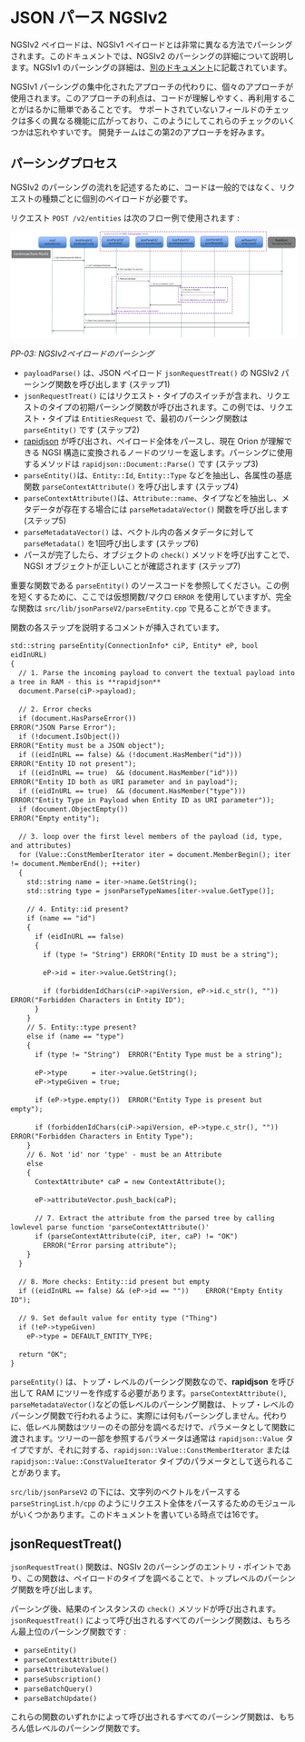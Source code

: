 # JSON パース NGSIv2
NGSIv2 ペイロードは、NGSIv1 ペイロードとは非常に異なる方法でパーシングされます。このドキュメントでは、NGSIv2 のパーシングの詳細について説明します。NGSIv1 のパーシングの詳細は、[別のドキュメント](jsonParse.md)に記載されています。

NGSIv1 パーシングの集中化されたアプローチの代わりに、個々のアプローチが使用されます。このアプローチの利点は、コードが理解しやすく、再利用することがはるかに簡単であることです。 サポートされていないフィールドのチェックは多くの異なる機能に広がっており、このようにしてこれらのチェックのいくつかは忘れやすいです。
開発チームはこの第2のアプローチを好みます。

## パーシングプロセス
NGSIv2 のパーシングの流れを記述するために、コードは一般的ではなく、リクエストの種類ごとに個別のペイロードが必要です。

リクエスト `POST /v2/entities` は次のフロー例で使用されます :

<a name="flow-pp-03"></a>
![Parsing an NGSIv2 payload](../../manuals/devel/images/Flow-PP-03.png)

_PP-03: NGSIv2ペイロードのパーシング_

* `payloadParse()` は、JSON ペイロード `jsonRequestTreat()` の NGSIv2 パーシング関数を呼び出します (ステップ1)
* `jsonRequestTreat()` にはリクエスト・タイプのスイッチが含まれ、リクエストのタイプの初期パーシング関数が呼び出されます。この例では、リクエスト・タイプは `EntitiesRequest` で、最初のパーシング関数は `parseEntity()` です (ステップ2)
* [rapidjson](http://rapidjson.org) が呼び出され、ペイロード全体をパースし、現在 Orion が理解できる NGSI 構造に変換されるノードのツリーを返します。パーシングに使用するメソッドは  `rapidjson::Document::Parse()` です (ステップ3)
* `parseEntity()`は、`Entity::Id`, `Entity::Type` などを抽出し、各属性の基底関数 `parseContextAttribute()` を呼び出します (ステップ4)
* `parseContextAttribute()`は、`Attribute::name`、タイプなどを抽出し、メタデータが存在する場合には `parseMetadataVector()` 関数を呼び出します (ステップ5)
* `parseMetadataVector()` は、ベクトル内の各メタデータに対して `parseMetadata()` を1回呼び出します (ステップ6)
* パースが完了したら、オブジェクトの `check()` メソッドを呼び出すことで、NGSI オブジェクトが正しいことが確認されます (ステップ7)

重要な関数である `parseEntity()` のソースコードを参照してください。この例を短くするために、ここでは仮想関数/マクロ `ERROR` を使用していますが、完全な関数は `src/lib/jsonParseV2/parseEntity.cpp` で見ることができます。

関数の各ステップを説明するコメントが挿入されています。

```
std::string parseEntity(ConnectionInfo* ciP, Entity* eP, bool eidInURL)
{
  // 1. Parse the incoming payload to convert the textual payload into a tree in RAM - this is **rapidjson**
  document.Parse(ciP->payload);

  // 2. Error checks
  if (document.HasParseError())                             ERROR("JSON Parse Error");
  if (!document.IsObject())                                 ERROR("Entity must be a JSON object");
  if ((eidInURL == false) && (!document.HasMember("id")))   ERROR("Entity ID not present");
  if ((eidInURL == true)  && (document.HasMember("id")))    ERROR("Entity ID both as URI parameter and in payload");
  if ((eidInURL == true)  && (document.HasMember("type")))  ERROR("Entity Type in Payload when Entity ID as URI parameter"));
  if (document.ObjectEmpty())                               ERROR("Empty entity");

  // 3. loop over the first level members of the payload (id, type, and attributes)
  for (Value::ConstMemberIterator iter = document.MemberBegin(); iter != document.MemberEnd(); ++iter)
  {
    std::string name = iter->name.GetString();
    std::string type = jsonParseTypeNames[iter->value.GetType()];

    // 4. Entity::id present?
    if (name == "id")
    {
      if (eidInURL == false)
      {
        if (type != "String") ERROR("Entity ID must be a string");

        eP->id = iter->value.GetString();

        if (forbiddenIdChars(ciP->apiVersion, eP->id.c_str(), "")) ERROR("Forbidden Characters in Entity ID");
      }
    }
    // 5. Entity::type present?
    else if (name == "type")
    {
      if (type != "String")  ERROR("Entity Type must be a string");

      eP->type      = iter->value.GetString();
      eP->typeGiven = true;

      if (eP->type.empty())  ERROR("Entity Type is present but empty");

      if (forbiddenIdChars(ciP->apiVersion, eP->type.c_str(), "")) ERROR("Forbidden Characters in Entity Type");
    }
    // 6. Not 'id' nor 'type' - must be an Attribute
    else
    {
      ContextAttribute* caP = new ContextAttribute();
      
      eP->attributeVector.push_back(caP);

      // 7. Extract the attribute from the parsed tree by calling lowlevel parse function 'parseContextAttribute()'
      if (parseContextAttribute(ciP, iter, caP) != "OK")
        ERROR("Error parsing attribute");
    }
  }

  // 8. More checks: Entity::id present but empty
  if ((eidInURL == false) && (eP->id == ""))    ERROR("Empty Entity ID");

  // 9. Set default value for entity type ("Thing")
  if (!eP->typeGiven)
    eP->type = DEFAULT_ENTITY_TYPE;

  return "OK";
}
```

`parseEntity()` は、トップ・レベルのパーシング関数なので、**rapidjson** を呼び出して RAM にツリーを作成する必要があります。`parseContextAttribute()`, `parseMetadataVector()`などの低レベルのパーシング関数は、トップ・レベルのパーシング関数で行われるように、実際には何もパーシングしません。代わりに、低レベル関数はツリーのその部分を調べるだけで、パラメータとして関数に渡されます。ツリーの一部を参照するパラメータは通常は `rapidjson::Value` タイプですが、それに対する、`rapidjson::Value::ConstMemberIterator` または `rapidjson::Value::ConstValueIterator` タイプのパラメータとして送られることがあります。

`src/lib/jsonParseV2` の下には、文字列のベクトルをパースする `parseStringList.h/cpp` のようにリクエスト全体をパースするためのモジュールがいくつかあります。このドキュメントを書いている時点では16です。

## jsonRequestTreat()
`jsonRequestTreat()` 関数は、NGSIv 2のパーシングのエントリ・ポイントであり、この関数は、ペイロードのタイプを調べることで、トップレベルのパーシング関数を呼び出します。

パーシング後、結果のインスタンスの `check()` メソッドが呼び出されます。`jsonRequestTreat()` によって呼び出されるすべてのパーシング関数は、もちろん最上位のパーシング関数です :

* `parseEntity()`
* `parseContextAttribute()`
* `parseAttributeValue()`
* `parseSubscription()`
* `parseBatchQuery()`
* `parseBatchUpdate()`

これらの関数のいずれかによって呼び出されるすべてのパーシング関数は、もちろん低レベルのパーシング関数です。
